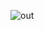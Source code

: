 ![out](https://user-images.githubusercontent.com/19528041/90957711-6fe49700-e4ca-11ea-8fd0-08831dd2ad54.gif)
